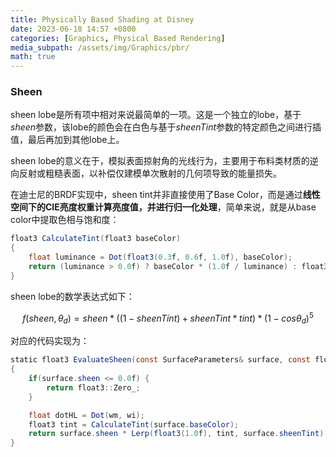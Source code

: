 ```yaml
---
title: Physically Based Shading at Disney
date: 2023-06-18 14:57 +0800
categories: [Graphics, Physical Based Rendering]
media_subpath: /assets/img/Graphics/pbr/
math: true
---
```


### Sheen

sheen lobe是所有项中相对来说最简单的一项。这是一个独立的lobe，基于*sheen*参数，该lobe的颜色会在白色与基于*sheenTint*参数的特定颜色之间进行插值，最后再加到其他lobe上。

sheen lobe的意义在于，模拟表面掠射角的光线行为，主要用于布料类材质的逆向反射或粗糙表面，以补偿仅建模单次散射的几何项导致的能量损失。

在迪士尼的BRDF实现中，sheen tint并非直接使用了Base Color，而是通过**线性空间下的CIE亮度权重计算亮度值，并进行归一化处理**，简单来说，就是从base color中提取色相与饱和度：

```glsl
float3 CalculateTint(float3 baseColor)
{
    float luminance = Dot(float3(0.3f, 0.6f, 1.0f), baseColor);
    return (luminance > 0.0f) ? baseColor * (1.0f / luminance) : float3::One_;
}
```

sheen lobe的数学表达式如下：


$$
f(sheen, \theta_d)=sheen * ((1-sheenTint)+sheenTint*tint)*(1-cos\theta_d)^5
$$


对应的代码实现为：

```glsl
static float3 EvaluateSheen(const SurfaceParameters& surface, const float3& wo, const float3& wm, const float3& wi)
{
    if(surface.sheen <= 0.0f) {
        return float3::Zero_;
    }

    float dotHL = Dot(wm, wi);
    float3 tint = CalculateTint(surface.baseColor);
    return surface.sheen * Lerp(float3(1.0f), tint, surface.sheenTint) * Fresnel::SchlickWeight(dotHL);
}
```

